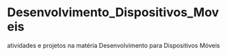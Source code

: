 # Desenvolvimento_Dispositivos_Moveis
atividades e projetos na matéria Desenvolvimento para Dispositivos Móveis
